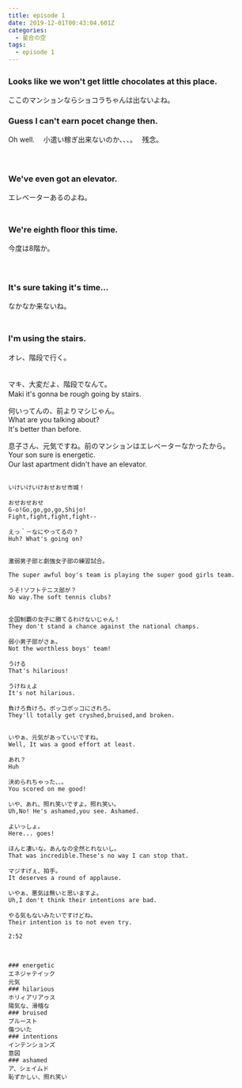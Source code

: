 ```yaml
---
title: episode 1
date: 2019-12-01T00:43:04.601Z
categories:
  - 星合の空
tags:
  - episode 1
---
```

 
### Looks like we won't get little chocolates at this place.　　
ここのマンションならショコラちゃんは出ないよね。  

### Guess I can't earn pocet change then.   
Oh well.　
小遣い稼ぎ出来ないのか、、、。　
残念。　　

　

### We've even got an elevator.　
エレベーターあるのよね。   
　
　　
### We're eighth floor this time.　
今度は8階か。   

　
### It's sure taking it's time...　
なかなか来ないね。   
　

### I'm using the stairs.　
オレ、階段で行く。   
　
　

マキ、大変だよ、階段でなんて。   
Maki it's gonna be rough going by stairs.　　
　　

何いってんの、前よりマシじゃん。   
What are you talking about?   
It's better than before.　　


息子さん、元気ですね。前のマンションはエレベーターなかったから。       
Your son sure is energetic.   
Our last apartment didn't have an elevator.　　
　　

~~~~

いけいけいけおせおせ市城！ 
 
おせおせおせ   
G-o!Go,go,go,go,Shijo!   
Fight,fight,fight,fight--   

えっ＾－なにやってるの？
Huh? What's going on?


激弱男子部と劇強女子部の練習試合。
   
The super awful boy's team is playing the super good girls team.   

うそ!ソフトテニス部が？   
No way.The soft tennis clubs?   


全国制覇の女子に勝てるわけないじゃん！   
They don't stand a chance against the national champs.   

弱小男子部がさぁ。   
Not the worthless boys' team!   

うける   
That's hilarious!   

うけねぇよ   
It's not hilarious.   

負けろ負けろ。ボッコボッコにされろ。    
They'll totally get cryshed,bruised,and broken.   


いやぁ、元気があっていいですね。  
Well, It was a good effort at least.   

あれ？   
Huh   

決められちゃった、、。   
You scored on me good!   

いや、あれ、照れ笑いですよ。照れ笑い。   
Uh,No! He's ashamed,you see. Ashamed.   

よいっしょ。   
Here... goes!   

ほんと凄いな。あんなの全然とれないし。   
That was incredible.These's no way I can stop that.   

マジすげぇ、拍手。   
It deserves a round of applause.   

いやぁ、悪気は無いと思いますよ。   
Uh,I don't think their intentions are bad.   

やる気もないみたいですけどね。   
Their intention is to not even try.   

2:52



### energetic　　
エネジャテイック    　　
元気
### hilarious   
ホリィアリアゥス   
陽気な、滑稽な
### bruised
ブルースト
傷ついた
### intentions 
インテンションズ   
意図   
### ashamed
ア、シェイムド   
恥ずかしい、照れ笑い


　　
